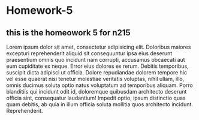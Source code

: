 # Homework-5

## this is the homeowork 5 for n215

Lorem ipsum dolor sit amet, consectetur adipisicing elit. Doloribus
maiores excepturi reprehenderit aliquid sit consequuntur ipsa eius
deserunt praesentium omnis quo incidunt nam corrupti, accusamus
obcaecati aut eum cupiditate ex neque. Error eius dolores ex rerum.
Debitis temporibus, suscipit dicta adipisci ut officia. Dolore
repudiandae dolorem tempore hic vel esse quaerat nisi tenetur
molestiae veritatis voluptas, nihil ullam, illo, omnis ducimus soluta
optio natus voluptatum ad temporibus aliquam. Porro blanditiis qui
incidunt odit id, doloremque quibusdam architecto deserunt officia
sint, consequatur laudantium! Impedit optio, ipsum distinctio quas
quam debitis, ab quia in illum officia soluta mollitia quos architecto
incidunt. Reprehenderit.
